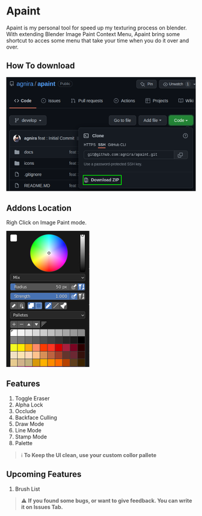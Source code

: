 # Apaint

Apaint is my personal tool for speed up my texturing process on blender. With extending Blender Image Paint Context Menu, Apaint bring some shortcut to acces some menu that take your time when you do it over and over.

## How To download

![HOW TO DOWNLOAD](docs/HOW-TO-DOWNLOAD.png)

## Addons Location

Righ Click on Image Paint mode.

![UI](docs/UI.png)

## Features

1. Toggle Eraser
2. Alpha Lock
3. Occlude
4. Backface Culling
5. Draw Mode
6. Line Mode
7. Stamp Mode
8. Palette

> :information_source: **To Keep the UI clean, use your custom collor pallete**

## Upcoming Features

1. Brush List

> :warning: **If you found some bugs, or want to give feedback. You can write it on Issues Tab.**